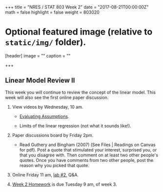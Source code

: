 +++
title = "NRES / STAT 803 Week 2"
date = "2017-08-21T00:00:00Z"
math = false
highlight = false
weight = 803020

# Optional featured image (relative to `static/img/` folder).
[header]
image = ""
caption = ""

+++

## Linear Model Review II

This week you will continue to review the concept of the linear model. This week will also see the first online paper discussion.

1. View videos by Wednesday, 10 am.

    * [Evaluating Assumptions](https://youtu.be/E27HcS9QaT0).

    * Limits of the linear regression (not what it sounds like!).

2. Paper discussions board by Friday 2pm.

    * Read Guthery and Bingham (2007) (See Files | Readings on Canvas for pdf).
      Post a quote that stimulated your interest, surprised you, or that you disagree with. Then comment on at least two other people's quotes. Once you have comments from two other people, post the reason why you picked that quote.

3. Online Friday 11 am, [lab #2](lab_2/), Q&A.

4. [Week 2 Homework](homework_2/) is due Tuesday 9 am, of week 3.


